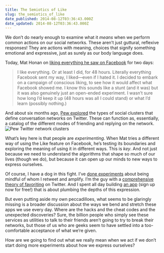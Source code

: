 ```yaml
---
title: The Semiotics of Like
slug: the_semiotics_of_like
date_published: 2014-08-12T03:36:43.000Z
date_updated: 2014-08-12T03:36:43.000Z
---
```


We don’t do nearly enough to examine what it *means* when we perform common actions on our social networks. These aren’t just guttural, reflexive responses! They are actions with meaning, choices that signify something emotional and expressive, just as surely as our body language does.

Today, Mat Honan on [liking everything he saw on Facebook](http://www.wired.com/2014/08/i-liked-everything-i-saw-on-facebook-for-two-days-heres-what-it-did-to-me/) for two days:

> I like everything. Or at least I did, for 48 hours. Literally everything Facebook sent my way, I liked—even if I hated it. I decided to embark on a campaign of conscious liking, to see how it would affect what Facebook showed me. I know this sounds like a stunt (and it was) but it was also genuinely just an open-ended experiment. I wasn’t sure how long I’d keep it up (48 hours was all I could stand) or what I’d learn (possibly nothing.)

And about six months ago, [Pew explored](http://www.pewresearch.org/fact-tank/2014/02/20/the-six-types-of-twitter-conversations/) the types of social clusters that define conversation networks on Twitter. These can function as, essentially, a catalog of the different modes of friending and replying on the network.
![Pew Twitter network clusters](http://dashes.com/anil/images/FT_14.02.20_TwitterPoster-1.png)

What’s key here is that people are *experimenting*. When Mat tries a different way of using the Like feature on Facebook, he’s testing its boundaries and exploring the meaning of using it in different ways. This is *key*. And not just because we need to understand the algorithms that shape so much of our lives (though we do), but because it can open up our minds to new ways to express ourselves.

Of course, I have a dog in this fight. I’ve [done experiments](https://medium.com/the-web-we-make/79403a7eade1) about being mindful of whom I retweet and amplify. I’m the guy with a [comprehensive theory of favoriting](http://dashes.com/anil/2011/06/all-in-favor.html) on Twitter. And I spent all day building [an app](https://www.thinkup.com/) (sign up now for free!) that is about plumbing the depths of this expression.

But even putting aside my own peccadilloes, what seems to be glaringly missing is a broader discussion about the ways we bend and stretch these apps we use every day. Where are the hacks and the cheat codes and the unexpected discoveries? Sure, the billion people who simply see these services as utilities to talk to their friends aren’t going to try to break their networks, but those of us who are geeks seem to have settled into a too-comfortable acceptance of what we’re given.

How are we going to find out what we really mean when we act if we don’t start doing more experiments about how we express ourselves?
